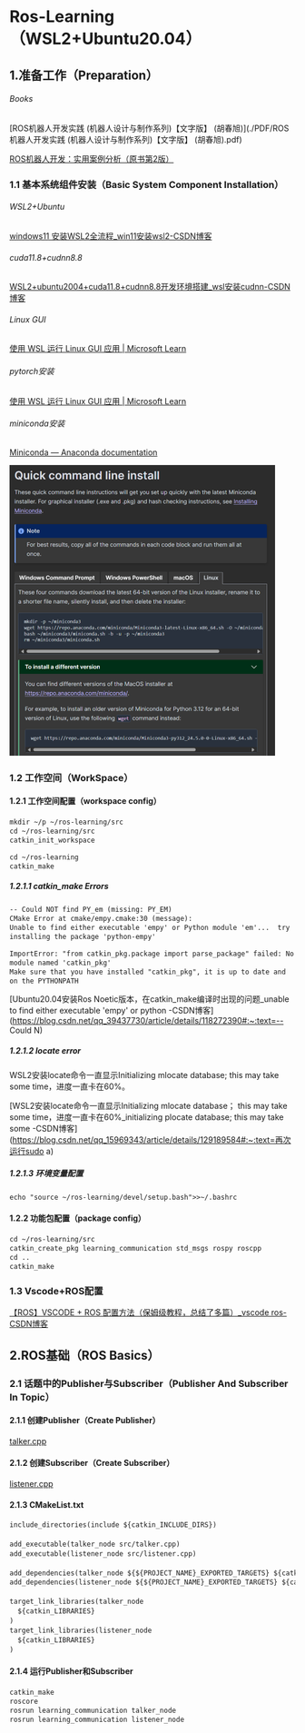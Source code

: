 # Ros-Learning（WSL2+Ubuntu20.04）



##  1.准备工作（Preparation）

###### Books

[ROS机器人开发实践 (机器人设计与制作系列)【文字版】 (胡春旭)](./PDF/ROS机器人开发实践 (机器人设计与制作系列)【文字版】 (胡春旭).pdf)

[ROS机器人开发：实用案例分析（原书第2版）](./PDF/ROS机器人开发：实用案例分析（原书第2版）.pdf)

### 1.1 基本系统组件安装（Basic System Component Installation）

###### WSL2+Ubuntu

[windows11 安装WSL2全流程_win11安装wsl2-CSDN博客](https://blog.csdn.net/u011119817/article/details/130745551)

###### cuda11.8+cudnn8.8

[WSL2+ubuntu2004+cuda11.8+cudnn8.8开发环境搭建_wsl安装cudnn-CSDN博客](https://blog.csdn.net/pipupip/article/details/131405555)

###### Linux GUI

[使用 WSL 运行 Linux GUI 应用 | Microsoft Learn](https://learn.microsoft.com/zh-cn/windows/wsl/tutorials/gui-apps)

###### pytorch安装

[使用 WSL 运行 Linux GUI 应用 | Microsoft Learn](https://learn.microsoft.com/zh-cn/windows/wsl/tutorials/gui-apps)

###### miniconda安装

[Miniconda — Anaconda documentation](https://docs.anaconda.com/miniconda/)

<img src=".\img\miniconda-download.png" style="zoom:50%;" />

### 1.2 工作空间（WorkSpace）

#### 1.2.1 工作空间配置（workspace config）

```创建WorkSpace
mkdir ~/p ~/ros-learning/src
cd ~/ros-learning/src
catkin_init_workspace
```

```catkin_make
cd ~/ros-learning
catkin_make
```

##### 1.2.1.1 catkin_make Errors

```catkin_make error  1
-- Could NOT find PY_em (missing: PY_EM) 
CMake Error at cmake/empy.cmake:30 (message):
Unable to find either executable 'empy' or Python module 'em'...  try
installing the package 'python-empy'
```

``` catkin_make error 2
ImportError: "from catkin_pkg.package import parse_package" failed: No module named 'catkin_pkg'
Make sure that you have installed "catkin_pkg", it is up to date and on the PYTHONPATH
```

[Ubuntu20.04安装Ros Noetic版本，在catkin_make编译时出现的问题_unable to find either executable 'empy' or python -CSDN博客](https://blog.csdn.net/qq_39437730/article/details/118272390#:~:text=-- Could N)

##### 1.2.1.2 locate error

WSL2安装locate命令一直显示Initializing mlocate database; this may take some time，进度一直卡在60%。

[WSL2安装locate命令一直显示Initializing mlocate database； this may take some time，进度一直卡在60%_initializing plocate database; this may take some -CSDN博客](https://blog.csdn.net/qq_15969343/article/details/129189584#:~:text=再次运行sudo a)

##### 1.2.1.3 环境变量配置

```source
echo "source ~/ros-learning/devel/setup.bash">>~/.bashrc
```

#### 1.2.2 功能包配置（package config）

``` create packages
cd ~/ros-learning/src
catkin_create_pkg learning_communication std_msgs rospy roscpp
cd ..
catkin_make
```

### 1.3 Vscode+ROS配置

[【ROS】VSCODE + ROS 配置方法（保姆级教程，总结了多篇）_vscode ros-CSDN博客](https://blog.csdn.net/g944468183/article/details/123759886#:~:text=使用VScode搭建)

## 2.ROS基础（ROS Basics）

### 2.1 话题中的Publisher与Subscriber（Publisher And Subscriber In Topic）

#### 2.1.1 创建Publisher（Create Publisher）

[talker.cpp](./src/learning_communication/src/talk.cpp)

#### 2.1.2 创建Subscriber（Create Subscriber）

[listener.cpp](./src/learning_communication/src/listener.cpp)

#### 2.1.3 CMakeList.txt

``` CMakeList.txt
include_directories(include ${catkin_INCLUDE_DIRS})

add_executable(talker_node src/talker.cpp)
add_executable(listener_node src/listener.cpp)

add_dependencies(talker_node ${${PROJECT_NAME}_EXPORTED_TARGETS} ${catkin_EXPORTED_TARGETS})
add_dependencies(listener_node ${${PROJECT_NAME}_EXPORTED_TARGETS} ${catkin_EXPORTED_TARGETS})

target_link_libraries(talker_node
  ${catkin_LIBRARIES}
)
target_link_libraries(listener_node
  ${catkin_LIBRARIES}
)
```

#### 2.1.4 运行Publisher和Subscriber

```Run
catkin_make
roscore
rosrun learning_communication talker_node
rosrun learning_communication listener_node
```

